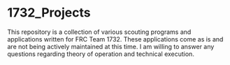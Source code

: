 # 1732_Projects

This repository is a collection of various scouting programs and applications written for FRC Team 1732. These applications come as is and are not being actively maintained at this time. I am willing to answer any questions regarding theory of operation and technical execution. 
